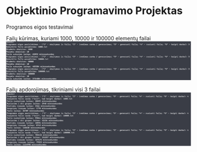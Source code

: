 
# Objektinio Programavimo Projektas

Programos eigos testavimai

Failų kūrimas, kuriami 1000, 10000 ir 100000 elementų failai
![alt text](https://github.com/olnkv/opProject/blob/v0.4/sc1.png)

Failų apdorojimas, tikriniami visi 3 failai
![alt text](https://github.com/olnkv/opProject/blob/v0.4/sc2.png)
